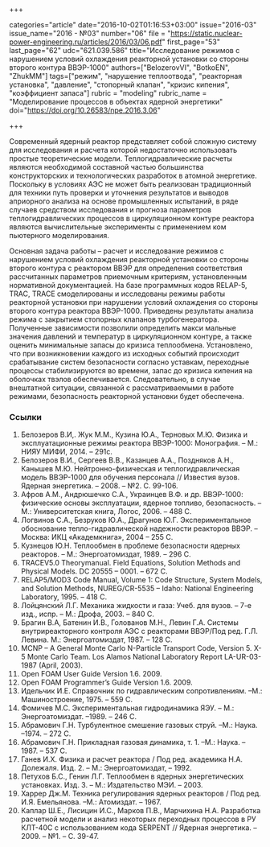 +++

categories="article"
date="2016-10-02T01:16:53+03:00"
issue="2016-03"
issue_name="2016 - №03"
number="06"
file = "https://static.nuclear-power-engineering.ru/articles/2016/03/06.pdf"
first_page="53"
last_page="62"
udc="621.039.586"
title="Исследование режимов с нарушением условий охлаждения реакторной установки со стороны второго контура ВВЭР-1000"
authors=["BelozerovVI", "BotkoEN", "ZhukMM"]
tags=["режим", "нарушение теплоотвода", "реакторная установка", "давление", "стопорный клапан", "кризис кипения", "коэффициент запаса"]
rubric = "modeling"
rubric_name = "Моделирование процессов в объектах ядерной энергетики"
doi="https://doi.org/10.26583/npe.2016.3.06"

+++

Современный ядерный реактор представляет собой сложную систему для исследования и расчета которой недостаточно использовать простые теоретические модели. 
Теплогидравлические расчеты являются необходимой составной частью большинства конструкторских и технологических разработок в атомной энергетике. 
Поскольку в условиях АЭС не может быть реализован традиционный для техники путь проверки и уточнения результатов и выводов априорного анализа на основе промышленных испытаний, в ряде случаев средством исследования и прогноза параметров теплогидравлических процессов в циркуляционном контуре реактора являются вычислительные эксперименты с применением ком
пьютерного моделирования.

Основная задача работы – расчет и исследование режимов с нарушением условий охлаждения реакторной установки со стороны второго контура с реактором ВВЭР для определения соответствия рассчитанных параметров приемочным критериям, установленным нормативной документацией.
На базе программных кодов RELAP-5, TRAC, TRACE смоделированы и исследованы режимы работы реакторной установки при нарушении условий охлаждения со стороны второго контура реактора ВВЭР-1000. 
Приведены результаты анализа режима с закрытием стопорных клапанов турбогенератора. 
Полученные зависимости позволили определить макси мальные значения давлений и температур в циркуляционном контуре, а также оценить минимальные запасы до кризиса теплообмена. 
Установлено, что при возникновении каждого из исходных событий происходит срабатывание систем безопасности согласно уставкам, переходные процессы стабилизируются во времени, запас до кризиса кипения на оболочках твэлов обеспечивается. 
Следовательно, в случае внештатной ситуации, связанной с рассматриваемыми в работе режимами, безопасность реакторной установки будет обеспечена.

### Ссылки

1. Белозеров В.И,. Жук М.М., Кузина Ю.А., Терновых М.Ю. Физика и эксплуатационные режимы реактора ВВЭР-1000: Монография. – М.: НИЯУ МИФИ, 2014. – 291с.
2. Белозеров В.И., Сергеев В.В., Казанцев А.А., Поздняков А.Н., Канышев М.Ю. Нейтронно-физическая и теплогидравлическая модель ВВЭР-1000 для обучения персонала // Известия вузов. Ядерная энергетика. – 2008. – №2. С. 99-106.
3. Афров А.М., Андрюшечко С.А., Украинцев В.Ф. и др. ВВЭР-1000: физические основы эксплуатации, ядерное топливо, безопасность. – М.: Университетская книга, Логос, 2006. – 488 С.
4. Логвинов С.А., Безруков Ю.А., Драгунов Ю.Г. Экспериментальное обоснование тепло-гидравлической надежности реакторов ВВЭР. – Москва: ИКЦ «Академкнига», 2004 – 255 С.
5. Кузнецов Ю.Н. Теплообмен в проблеме безопасности ядерных реакторов. – М.: Энергоатомиздат, 1989. – 296 С.
6. TRACEV5.0 Theorymanual. Field Equations, Solution Methods and Physical Models. DC 20555 – 0001. – 672 С.
7. RELAP5/MOD3 Code Manual, Volume 1: Code Structure, System Models, and Solution Methods, NUREG/CR-5535 – Idaho: National Engineering Laboratory, 1995. – 418 C.
8. Лойцянский Л.Г. Механика жидкости и газа: Учеб. для вузов. – 7-е изд., испр. – М.: Дрофа, 2003. – 840 С.
9. Брагин В.А, Батенин И.В., Голованов М.Н., Левин Г.А. Системы внутриреакторного контроля АЭС с реакторами ВВЭР/Под ред. Г.Л. Левина. М.: Энергоатомиздат, 1987. – 128 С.
10. MCNP – A General Monte Carlo N-Particle Transport Code, Version 5. X-5 Monte Carlo Team. Los Alamos National Laboratory Report LA-UR-03-1987 (April, 2003).
11. Open FOAM User Guide Version 1.6. 2009.
12. Open FOAM Programmer’s Guide Version 1.6. 2009.
13. Идельчик И.Е. Справочник по гидравлическим сопротивлениям. –М.: Машиностроение, 1975. – 559 С.
14. Фомичев М.С. Экспериментальная гидродинамика ЯЭУ. – М.: Энергоатомиздат. –1989. – 246 С.
15. Абрамович Г.Н. Турбулентное смешение газовых струй. –М.: Наука. –1974. – 272 С.
16. Абрамович Г.Н. Прикладная газовая динамика, т. 1. –М.: Наука. – 1987. – 537 С.
17. Ганев И.Х. Физика и расчет реактора / Под ред. академика Н.А. Долежаля. Изд. 2. – М.: Энергоатомиздат, – 1992.
18. Петухов Б.С., Генин Л.Г. Теплообмен в ядерных энергетических установках. Изд. 3. – М.: Издательство МЭИ. – 2003.
19. Харрер Дж.М. Техника регулирования ядерных реакторов / Под ред. И.Я. Емельянова. –М.: Атомиздат. – 1967.
20. Каплар Ш.Е., Лисицин И.С., Марков П.В., Марчихина Н.А. Разработка расчетной модели и анализ некоторых переходных процессов в РУ КЛТ-40С с использованием кода SERPENT // Ядерная энергетика. –2009. – №1. – С. 39-47.